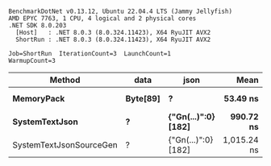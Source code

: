 ```

BenchmarkDotNet v0.13.12, Ubuntu 22.04.4 LTS (Jammy Jellyfish)
AMD EPYC 7763, 1 CPU, 4 logical and 2 physical cores
.NET SDK 8.0.203
  [Host]   : .NET 8.0.3 (8.0.324.11423), X64 RyuJIT AVX2
  ShortRun : .NET 8.0.3 (8.0.324.11423), X64 RyuJIT AVX2

Job=ShortRun  IterationCount=3  LaunchCount=1  
WarmupCount=3  

```
| Method                  | data     | json                | Mean        | Error      | StdDev    | Min         | Max         | Gen0   | Allocated |
|------------------------ |--------- |-------------------- |------------:|-----------:|----------:|------------:|------------:|-------:|----------:|
| **MemoryPack**              | **Byte[89]** | **?**                   |    **53.49 ns** |   **1.559 ns** |  **0.085 ns** |    **53.40 ns** |    **53.57 ns** | **0.0012** |     **104 B** |
| **SystemTextJson**          | **?**        | **{&quot;Gn(...)&quot;:0} [182]** |   **990.72 ns** | **427.693 ns** | **23.443 ns** |   **975.32 ns** | **1,017.70 ns** |      **-** |     **104 B** |
| SystemTextJsonSourceGen | ?        | {&quot;Gn(...)&quot;:0} [182] | 1,015.24 ns |  75.314 ns |  4.128 ns | 1,010.51 ns | 1,018.12 ns |      - |     104 B |
